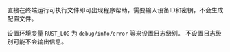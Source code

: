 直接在终端运行可执行文件即可出现程序帮助，需要输入设备ID和密钥，不会生成配置文件。

设置环境变量 `RUST_LOG` 为 `debug/info/error` 等来设置日志级别。
不设置日志级别可能不会输出信息。

